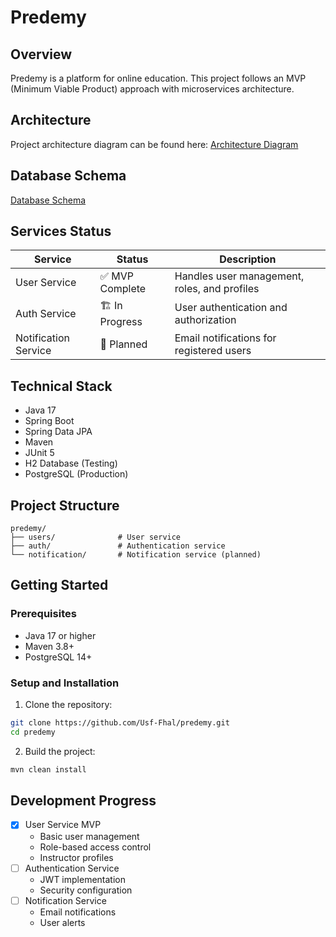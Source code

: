 # Predemy

## Overview
Predemy is a platform for online education. This project follows an MVP (Minimum Viable Product) approach with microservices architecture.

## Architecture
Project architecture diagram can be found here:
[Architecture Diagram](https://claude.ai/public/artifacts/409a0177-301f-4667-8fe4-ac9a2a8338f0)

## Database Schema
[Database Schema](https://dbdiagram.io/d/predmey-6820d6125b2fc4582f1b5364)

## Services Status

| Service | Status | Description |
|---------|--------|-------------|
| User Service | ✅ MVP Complete | Handles user management, roles, and profiles |
| Auth Service | 🏗️ In Progress | User authentication and authorization |
| Notification Service | 📅 Planned | Email notifications for registered users |

## Technical Stack
- Java 17
- Spring Boot
- Spring Data JPA
- Maven
- JUnit 5
- H2 Database (Testing)
- PostgreSQL (Production)

## Project Structure
```
predemy/
├── users/              # User service
├── auth/               # Authentication service
└── notification/       # Notification service (planned)
```

## Getting Started
### Prerequisites
- Java 17 or higher
- Maven 3.8+
- PostgreSQL 14+

### Setup and Installation
1. Clone the repository:
```bash
git clone https://github.com/Usf-Fhal/predemy.git
cd predemy
```

2. Build the project:
```bash
mvn clean install
```

## Development Progress
- [x] User Service MVP
  - Basic user management
  - Role-based access control
  - Instructor profiles
- [ ] Authentication Service
  - JWT implementation
  - Security configuration
- [ ] Notification Service
  - Email notifications
  - User alerts

